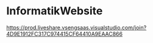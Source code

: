 # InformatikWebsite
https://prod.liveshare.vsengsaas.visualstudio.com/join?4D9E1912FC317C974415CF64410A9EAAC866
